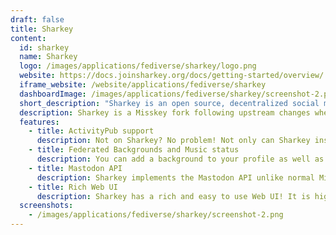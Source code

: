 ```yaml
---
draft: false
title: Sharkey
content:
  id: sharkey
  name: Sharkey
  logo: /images/applications/fediverse/sharkey/logo.png
  website: https://docs.joinsharkey.org/docs/getting-started/overview/
  iframe_website: /website/applications/fediverse/sharkey
  dashboardImage: /images/applications/fediverse/sharkey/screenshot-2.png
  short_description: "Sharkey is an open source, decentralized social media platform that's free forever!"
  description: Sharkey is a Misskey fork following upstream changes when possible, with added features. Like any other ActivityPub software Sharkey can interface with the thousands of servers that form the fediverse, an interconnected social network, working in tandem with software such as Akkoma, Mastodon, Pixelfed and many more.
  features:
    - title: ActivityPub support
      description: Not on Sharkey? No problem! Not only can Sharkey instances talk to each other, but you can make friends with people on other networks like Mastodon and Pixelfed!
    - title: Federated Backgrounds and Music status
      description: You can add a background to your profile as well as a music status via ListenBrainz, show everyone what music you are currently listening to
    - title: Mastodon API
      description: Sharkey implements the Mastodon API unlike normal Misskey
    - title: Rich Web UI
      description: Sharkey has a rich and easy to use Web UI! It is highly customizable, from changing the layout and adding widgets to making custom themes. Furthermore, plugins can be created using AiScript, an original programming language.
  screenshots:
    - /images/applications/fediverse/sharkey/screenshot-2.png
---
```

